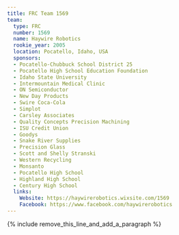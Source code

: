 ```yaml
---
title: FRC Team 1569
team:
  type: FRC
  number: 1569
  name: Haywire Robotics
  rookie_year: 2005
  location: Pocatello, Idaho, USA
  sponsors:
  - Pocatello-Chubbuck School District 25
  - Pocatello High School Education Foundation
  - Idaho State University
  - Intermountain Medical Clinic
  - ON Semiconductor
  - New Day Products
  - Swire Coca-Cola
  - Simplot
  - Carsley Associates
  - Quality Concepts Precision Machining
  - ISU Credit Union
  - Goodys
  - Snake River Supplies
  - Precision Glass
  - Scott and Shelly Stranski
  - Western Recycling
  - Monsanto
  - Pocatello High School
  - Highland High School
  - Century High School
  links:
    Website: https://haywirerobotics.wixsite.com/1569
    Facebook: https://www.facebook.com/haywirerobotics
---
```


{% include remove_this_line_and_add_a_paragraph %}